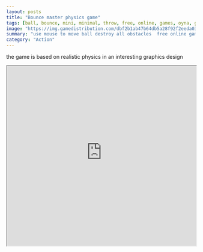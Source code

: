 ```yaml
---
layout: posts
title: "Bounce master physics game"
tags: [ball, bounce, mini, minimal, throw, free, online, games, oyna, game, free, games, play, play, games]
image: "https://img.gamedistribution.com/dbf2b1ab47b64db5a28f92f2eeda03c7.jpg"
summary: "use mouse to move ball destroy all obstacles  free online games oyna game free games play play games"
category: "Action"
---
```


the game is based on realistic physics in an interesting graphics design

<iframe width="100%" height="480px;" src="https://html5.gamedistribution.com/dbf2b1ab47b64db5a28f92f2eeda03c7/"></iframe>